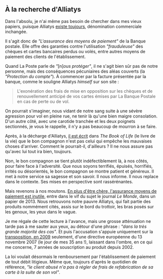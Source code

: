 ## À la recherche d'Alliatys

Dans l'absolu, je n'ai même pas besoin de chercher dans mes vieux papiers, puisque Alliatys [existe toujours][1], dénomination commerciale inchangée.

[1]: https://www.labanquepostale.fr/particulier/produits/quotidien/comptes_services/alliatys.html

Il s'agit donc de *"L'assurance des moyens de paiement"* de la Banque postale. Elle offre des garanties contre l'utilisation *"frauduleuse"* des chèques et cartes bancaires perdus ou volés, entre autres moyens de paiement des clients de l'établissement.

Quand La Poste parle de *"*[n]*ous protéger"*, il ne s'agit bien sûr pas de notre personne, mais des conséquences pécuniaires des aléas couverts (la *"Protection du compte"*). À commencer par la facture présentée par la banque, comme le souligne  Alliatys *himself* sur son site :

> L'exonération des frais de mise en opposition sur les chèques et de renouvellement anticipé de vos cartes émises par La Banque Postale en cas de perte ou de vol.

On pourrait s'imaginer, nous vidant de notre sang suite à une sévère agression pour vol en pleine rue, ne tenir là qu'une bien maigre consolation. D'un autre côté, avec une carotide tranchée  et les deux poignets sectionnés, je vous le rappelle, il n'y a pas beaucoup de mourron à se faire.

Après, à la décharge d'Alliatys, [il est écrit][2] dans *The Book of Life* (le livre de la vie) que le bon compagnon n'est pas celui qui empêche les mauvaises choses d'arriver. Comment le pourrait-il, d'ailleurs ? Il ne nous assure pas qu'avec lui tout ira bien, toujours.

[2]: http://www.thebookoflife.org/on-manuals-and-literature/

Non, le bon compagnon se tient plutôt indéfectiblement là, à nos côtés, pour faire face à l'adversité. Que nous soyons terrifiés, épuisés, horrifiés, irrités ou désorientés, le bon compagnon se montre patient et généreux. Il met à notre service sa sagesse et son savoir. Il nous informe. Il nous replace dans le contexte. Ses mises en perspective sont rassérénantes.

Mais revenons à nos moutons. [En plus d'être chère, l'assurance moyens de paiement est inutile][3], entre dans le vif du sujet le journal *Le Monde*, dans un papier de 2013. Nous retrouvons notre pauvre Alliatys, qui fait partie des produits nommément cités, assis sur le bord du trottoir, les bras posés sur les genoux, les yeux dans le vague.

[3]: http://www.lemonde.fr/economie/article/2013/01/21/en-plus-d-etre-chere-l-assurance-moyens-de-paiement-est-inutile_1819930_3234.html

Je me régale de cette lecture à l'avance, mais une grosse atténuation ne tarde pas à me sauter aux yeux, au détour d'une phrase : *"dans la très grande majorité des cas"*. Et puis l'accusation s'appuie uniquement sur la [transposition, en 2009][4] seulement, d'une directive européenne du 13 novembre 2007 (le jour de mes 35 ans !), laissant dans l'ombre, en ce qui me concerne, 7 années de souscription au produit depuis 2002.

[4]: http://www.legifrance.gouv.fr/affichTexte.do?cidTexte=JORFTEXT000020856747&categorieLien=id

La loi voulait désormais le remboursement par l'établissement de paiement de tout débit litigieux. Même que, toujours d'après le quotidien de référence, *"le client abusé n'a pas à régler de frais de refabrication de sa carte à la suite de son vol"*.
